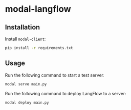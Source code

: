 # modal-langflow

## Installation
Install `modal-client`:
```bash
pip install -r requirements.txt
```

## Usage
Run the following command to start a test server:
```bash
modal serve main.py
```

Run the following command to deploy LangFlow to a server:
```bash
modal deploy main.py
```

